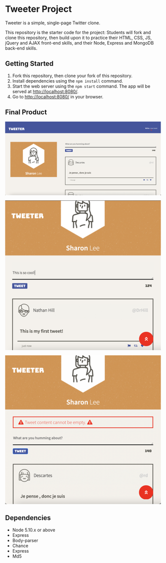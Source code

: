 # Tweeter Project

Tweeter is a simple, single-page Twitter clone.

This repository is the starter code for the project: Students will fork and clone this repository, then build upon it to practice their HTML, CSS, JS, jQuery and AJAX front-end skills, and their Node, Express and MongoDB back-end skills.

## Getting Started

1. Fork this repository, then clone your fork of this repository.
2. Install dependencies using the `npm install` command.
3. Start the web server using the `npm start` command. The app will be served at <http://localhost:8080/>.
4. Go to <http://localhost:8080/> in your browser.

## Final Product

!["Screenshot of Home page for desktop browser"](https://github.com/sharonshlee/tweeter/blob/master/docs/desktop-view-home.png)

!["Screenshot of Compose Tweet for mobile browser"](https://github.com/sharonshlee/tweeter/blob/master/docs/mobile-view-add-tweet.png)

!["Screenshot of Error Message for mobile browser"](https://github.com/sharonshlee/tweeter/blob/master/docs/mobile-view-error.png)

## Dependencies

- Node 5.10.x or above
- Express
- Body-parser
- Chance
- Express
- Md5
